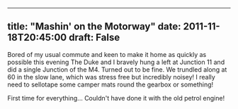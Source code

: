 
---
title: "Mashin' on the Motorway"
date: 2011-11-18T20:45:00
draft: False
---

Bored of my usual commute and keen to make it home as quickly as possible this evening The Duke and I bravely hung a left at Junction 11 and did a single Junction of the M4. Turned out to be fine. We trundled along at 60 in the slow lane, which was stress free but incredibly noisey! I really need to sellotape some camper mats round the gearbox or something!

First time for everything... Couldn't have done it with the old petrol engine!